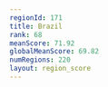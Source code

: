```yaml
---
regionId: 171
title: Brazil
rank: 68
meanScore: 71.92
globalMeanScore: 69.82
numRegions: 220
layout: region_score
---
```

